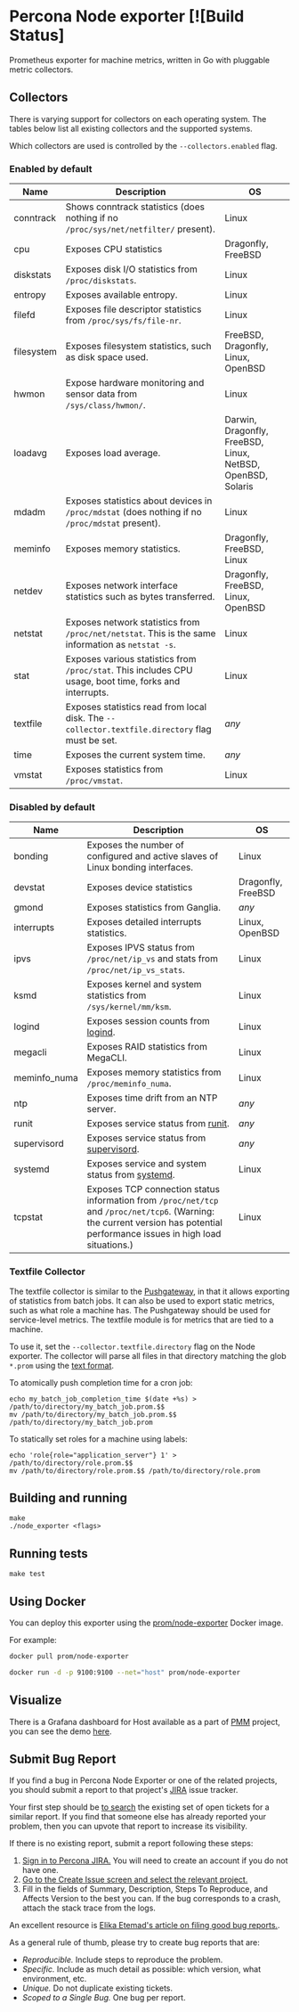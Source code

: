 # Percona Node exporter [![Build Status]

Prometheus exporter for machine metrics, written in Go with pluggable metric
collectors.

## Collectors

There is varying support for collectors on each operating system. The tables
below list all existing collectors and the supported systems.

Which collectors are used is controlled by the `--collectors.enabled` flag.

### Enabled by default

Name     | Description | OS
---------|-------------|----
conntrack | Shows conntrack statistics (does nothing if no `/proc/sys/net/netfilter/` present). | Linux
cpu | Exposes CPU statistics | Dragonfly, FreeBSD
diskstats | Exposes disk I/O statistics from `/proc/diskstats`. | Linux
entropy | Exposes available entropy. | Linux
filefd | Exposes file descriptor statistics from `/proc/sys/fs/file-nr`. | Linux
filesystem | Exposes filesystem statistics, such as disk space used. | FreeBSD, Dragonfly, Linux, OpenBSD
hwmon | Expose hardware monitoring and sensor data from `/sys/class/hwmon/`. | Linux
loadavg | Exposes load average. | Darwin, Dragonfly, FreeBSD, Linux, NetBSD, OpenBSD, Solaris
mdadm | Exposes statistics about devices in `/proc/mdstat` (does nothing if no `/proc/mdstat` present). | Linux
meminfo | Exposes memory statistics. | Dragonfly, FreeBSD, Linux
netdev | Exposes network interface statistics such as bytes transferred. | Dragonfly, FreeBSD, Linux, OpenBSD
netstat | Exposes network statistics from `/proc/net/netstat`. This is the same information as `netstat -s`. | Linux
stat | Exposes various statistics from `/proc/stat`. This includes CPU usage, boot time, forks and interrupts. | Linux
textfile | Exposes statistics read from local disk. The `--collector.textfile.directory` flag must be set. | _any_
time | Exposes the current system time. | _any_
vmstat | Exposes statistics from `/proc/vmstat`. | Linux


### Disabled by default

Name     | Description | OS
---------|-------------|----
bonding | Exposes the number of configured and active slaves of Linux bonding interfaces. | Linux
devstat | Exposes device statistics | Dragonfly, FreeBSD
gmond | Exposes statistics from Ganglia. | _any_
interrupts | Exposes detailed interrupts statistics. | Linux, OpenBSD
ipvs | Exposes IPVS status from `/proc/net/ip_vs` and stats from `/proc/net/ip_vs_stats`. | Linux
ksmd | Exposes kernel and system statistics from `/sys/kernel/mm/ksm`. | Linux
logind | Exposes session counts from [logind](http://www.freedesktop.org/wiki/Software/systemd/logind/). | Linux
megacli | Exposes RAID statistics from MegaCLI. | Linux
meminfo_numa | Exposes memory statistics from `/proc/meminfo_numa`. | Linux
ntp | Exposes time drift from an NTP server. | _any_
runit | Exposes service status from [runit](http://smarden.org/runit/). | _any_
supervisord | Exposes service status from [supervisord](http://supervisord.org/). | _any_
systemd | Exposes service and system status from [systemd](http://www.freedesktop.org/wiki/Software/systemd/). | Linux
tcpstat | Exposes TCP connection status information from `/proc/net/tcp` and `/proc/net/tcp6`. (Warning: the current version has potential performance issues in high load situations.) | Linux

### Textfile Collector

The textfile collector is similar to the [Pushgateway](https://github.com/prometheus/pushgateway),
in that it allows exporting of statistics from batch jobs. It can also be used
to export static metrics, such as what role a machine has. The Pushgateway
should be used for service-level metrics. The textfile module is for metrics
that are tied to a machine.

To use it, set the `--collector.textfile.directory` flag on the Node exporter. The
collector will parse all files in that directory matching the glob `*.prom`
using the [text
format](http://prometheus.io/docs/instrumenting/exposition_formats/).

To atomically push completion time for a cron job:
```
echo my_batch_job_completion_time $(date +%s) > /path/to/directory/my_batch_job.prom.$$
mv /path/to/directory/my_batch_job.prom.$$ /path/to/directory/my_batch_job.prom
```

To statically set roles for a machine using labels:
```
echo 'role{role="application_server"} 1' > /path/to/directory/role.prom.$$
mv /path/to/directory/role.prom.$$ /path/to/directory/role.prom
```

## Building and running

    make
    ./node_exporter <flags>

## Running tests

    make test


## Using Docker

You can deploy this exporter using the [prom/node-exporter](https://registry.hub.docker.com/u/prom/node-exporter/) Docker image.

For example:

```bash
docker pull prom/node-exporter

docker run -d -p 9100:9100 --net="host" prom/node-exporter
```


[travis]: https://travis-ci.org/prometheus/node_exporter
[hub]: https://hub.docker.com/r/prom/node-exporter/
[circleci]: https://circleci.com/gh/prometheus/node_exporter
[quay]: https://quay.io/repository/prometheus/node-exporter


## Visualize

There is a Grafana dashboard for Host available as a part of [PMM](https://www.percona.com/doc/percona-monitoring-and-management/index.html) project, you can see the demo [here](https://pmmdemo.percona.com/graph/dashboard/db/system-overview).

## Submit Bug Report
If you find a bug in Percona Node Exporter or one of the related projects, you should submit a report to that project's [JIRA](https://jira.percona.com) issue tracker.

Your first step should be  [to search](https://jira.percona.com/issues/?jql=project=PMM%20AND%20component=Node_Exporter)  the existing set of open tickets for a similar report. If you find that someone else has already reported your problem, then you can upvote that report to increase its visibility.

If there is no existing report, submit a report following these steps:

1.  [Sign in to Percona JIRA.](https://jira.percona.com/login.jsp) You will need to create an account if you do not have one.
2.  [Go to the Create Issue screen and select the relevant project.](https://jira.percona.com/secure/CreateIssueDetails!init.jspa?pid=11600&issuetype=1&priority=3&components=11710)
3.  Fill in the fields of Summary, Description, Steps To Reproduce, and Affects Version to the best you can. If the bug corresponds to a crash, attach the stack trace from the logs.

An excellent resource is [Elika Etemad's article on filing good bug reports.](http://fantasai.inkedblade.net/style/talks/filing-good-bugs/).

As a general rule of thumb, please try to create bug reports that are:

-   *Reproducible.* Include steps to reproduce the problem.
-   *Specific.* Include as much detail as possible: which version, what environment, etc.
-   *Unique.* Do not duplicate existing tickets.
-   *Scoped to a Single Bug.* One bug per report.

